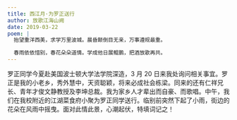 ```yaml
---
title: 西江月·为罗正送行
author: 放歌江海山阙
date: 2019-03-22
poem: |
  抬望重洋西美，求学万里波城。晨昏颠倒目无亲，万事遵规最重。

  春雨依依惜别，春花朵朵道情。学成他日展鲲鹏，把酒放歌再共。
---
```


罗正同学今夏赴美国波士顿大学法学院深造，3 月 20 日来我处询问相关事宜。罗正是我的小老乡，秀外慧中，天资聪颖，将来必成社会栋梁。同来的还有仁祥兄长、青年才俊文静教授及李坤总裁。我为家乡人才辈出而自豪、而歌唱。中午，我们在我校附近的江湖菜食府小聚为罗正同学送行。临别前突然下起了小雨，街边的花朵在风雨中摇曳。面对此情此景，心潮起伏，特填词记之！
